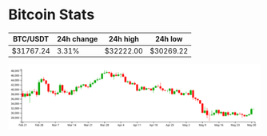 # Bitcoin Stats

BTC/USDT|24h change|24h high|24h low|
|---|---|---|---|
|$31767.24|3.31%|$32222.00|$30269.22|

<img src="./chart.svg">
